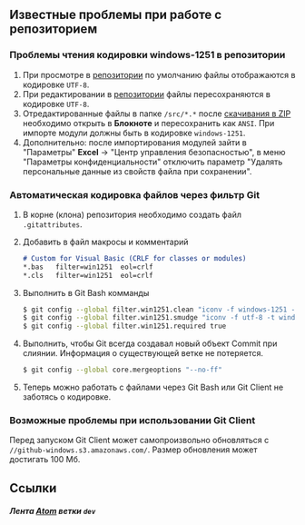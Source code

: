 ﻿## Известные проблемы при работе с репозиторием

### Проблемы чтения кодировки windows-1251 в репозитории

1. При просмотре в [репозитории] по умолчанию файлы отображаются в кодировке `UTF-8`.
2. При редактировании в [репозитории] файлы пересохраняются в кодировке `UTF-8`.
3. Отредактированные файлы в папке `/src/*.*` после [скачивания в ZIP] необходимо открыть в **Блокноте** и пересохранить как `ANSI`. При импорте модули должны быть в кодировке `windows-1251`.
4. Дополнительно: после импортирования модулей зайти в "Параметры" **Excel** -> "Центр управления безопасностью", в меню "Параметры конфиденциальности" отключить параметр "Удалять персональные данные из свойств файла при сохранении".

[репозитории]://github.com/bopoh13/StatsOKM/tree/dev/src
[скачивания в ZIP]://github.com/bopoh13/StatsOKM/archive/dev.zip

### Автоматическая кодировка файлов через фильтр Git

1. В корне (клона) репозитория необходимо создать файл `.gitattributes`.
2. Добавить в файл макросы и комментарий
	```markdown
	# Custom for Visual Basic (CRLF for classes or modules)
	*.bas	filter=win1251  eol=crlf
	*.cls	filter=win1251  eol=crlf
	```

3. Выполнить в Git Bash комманды
	```bash
	$ git config --global filter.win1251.clean "iconv -f windows-1251 -t utf-8"
	$ git config --global filter.win1251.smudge "iconv -f utf-8 -t windows-1251"
	$ git config --global filter.win1251.required true
	```

4. Выполнить, чтобы Git всегда создавал новый объект Commit при слиянии. Информация о существующей ветке не потеряется.
	```bash
	$ git config --global core.mergeoptions "--no-ff"
	```

5. Теперь можно работать с файлами через Git Bash или Git Client не заботясь о кодировке.

### Возможные проблемы при использовании Git Client

Перед запуском Git Client может самопроизвольно обновляться с `//github-windows.s3.amazonaws.com/`. Размер обновления может достигать 100 Мб.


## Ссылки



##### Лента [Atom] ветки `dev`



[Atom]://github.com/bopoh13/StatsOKM/commits/dev.atom
